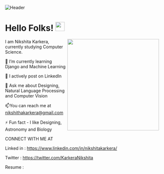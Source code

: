 
![Header](https://github.com/nk-874/nk-874/blob/main/header.png)

# Hello Folks! <img src="https://github.com/rahulkarda/rahulkarda/blob/main/wave.gif?raw=true" width="30">

 <img src="https://github.com/nk-874/nk-874/blob/main/pic.png" align="right" height="300">
 
 <p align="left">I am Nikshita Karkera, currently studying Computer Science.

🌱 I’m currently learning Django and Machine Learning

📝 I actively post on LinkedIn

👀 Ask me about Designing, Natural Language Processing and Computer Vision

📫You can reach me at nikshithakarkera@gmail.com

⚡ Fun fact  - I like Designing, Astronomy and Biology
 
  
<head1>CONNECT WITH ME AT</head1>
  
  Linked in : https://www.linkedin.com/in/nikshitakarkera/

  Twitter : https://twitter.com/KarkeraNikshita
  
  Resume : 

  <br>
